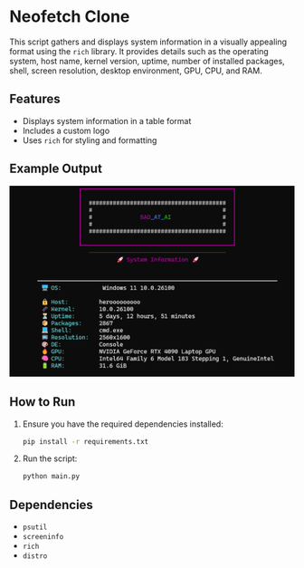 # Neofetch Clone

This script gathers and displays system information in a visually appealing format using the `rich` library. It provides details such as the operating system, host name, kernel version, uptime, number of installed packages, shell, screen resolution, desktop environment, GPU, CPU, and RAM.

## Features

- Displays system information in a table format
- Includes a custom logo
- Uses `rich` for styling and formatting

## Example Output

![Example Output](mine.png)

## How to Run

1. Ensure you have the required dependencies installed:
    ```sh
    pip install -r requirements.txt
    ```

2. Run the script:
    ```sh
    python main.py
    ```

## Dependencies

- `psutil`
- `screeninfo`
- `rich`
- `distro`
